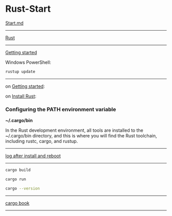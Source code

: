 # Rust-Start

[Start.md](/documentation/Start.md)

____

[Rust](https://www.rust-lang.org/)

____

[Getting started](https://www.rust-lang.org/learn/get-started)

Windows PowerShell:

```bash
rustup update
```

____

on [Getting started](https://www.rust-lang.org/learn/get-started):

on [Install Rust](https://www.rust-lang.org/tools/install):

### Configuring the PATH environment variable

**~/.cargo/bin**

In the Rust development environment, all tools are installed to the ~/.cargo/bin directory, and this is where you will find the Rust toolchain, including rustc, cargo, and rustup.

____

[log after install and reboot](/documentation/afterInstallLog.md)

____

```bash
cargo build
```

```bash
cargo run
```

```bash
cargo --version
```

____

[cargo book](documentation/cargoBook.md)

____
